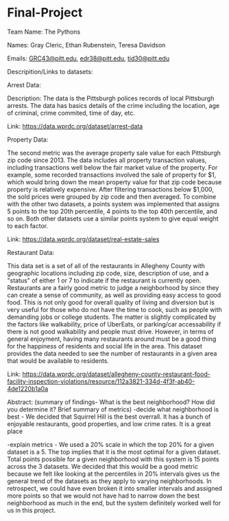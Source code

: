 # Final-Project
Team Name: The Pythons

Names: Gray Cleric, Ethan Rubenstein, Teresa Davidson

Emails: GRC43@pitt.edu, edr38@pitt.edu, tid30@pitt.edu



Descripition/Links to datasets:

Arrest Data:

Description: The data is the Pittsburgh polices records of local Pittsburgh arrests.  The data has basics details of the crime including 
the location, age of criminal, crime commited, time of day, etc.  

Link: https://data.wprdc.org/dataset/arrest-data

Property Data:

The second metric was the average property sale value for each Pittsburgh zip code since 2013. The data includes all property transaction values, including transactions well below the fair market value of the property. For example, some recorded transactions involved the sale of property for $1, which would bring down the mean property value for that zip code because property is relatively expensive. After filtering transactions below $1,000, the sold prices were grouped by zip code and then averaged. To combine with the other two datasets, a points system was implemented that assigns 5 points to the top 20th percentile, 4 points to the top 40th percentile, and so on. Both other datasets use a similar points system to give equal weight to each factor.

Link: https://data.wprdc.org/dataset/real-estate-sales


Restaurant Data:

This data set is a set of all of the restaurants in Allegheny County with geographic locations including zip code, size, description of use, and a "status" of either 1 or 7 to indicate if the restaurant is currently open. Restaurants are a fairly good metric to judge a neighborhood by since they can create a sense of community, as well as providing easy access to good food. This is not only good for overall quality of living and diversion but is very useful for those who do not have the time to cook, such as people with demanding jobs or college students. The matter is slightly complicated by the factors like walkability, price of UberEats, or parking/car accessability if there is not good walkability and people must drive. However, in terms of general enjoyment, having many restaurants around must be a good thing for the happiness of residents and social life in the area. This dataset provides the data needed to see the number of restaurants in a given area that would be available to residents.

Link: https://data.wprdc.org/dataset/allegheny-county-restaurant-food-facility-inspection-violations/resource/112a3821-334d-4f3f-ab40-4de1220b1a0a



Abstract: (summary of findings- What is the best neighborhood? How did you determine it? Brief summary of metrics)
-decide what neighborhood is best - We decided that Squirrel Hill is the best overrall.  It has a bunch of enjoyable restaurants, good properties, and low crime rates.  It is a great place 

-explain metrics - We used a 20% scale in which the top 20% for a given dataset is a 5. The top implies that it is the most optimal for a given dataset. Total points possible for a given neighborhood
with this system is 15 points across the 3 datasets.  We decided that this would be a good metric because we felt like looking at the percentiles 
in 20% intervals gives us the general trend of the datasets as they apply to varying neighborhoods.  In retrospect, we could have even broken it into smaller
intervals and assigned more points so that we would not have had to narrow down the best neighborhood as much in the end, but the system definitely worked
well for us in this project.  
